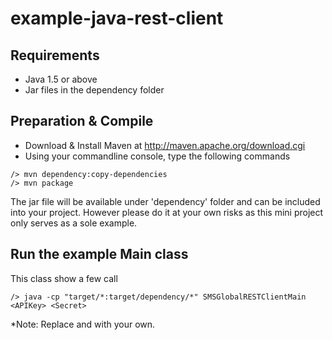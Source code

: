 example-java-rest-client
========================

Requirements
----------------
 - Java 1.5 or above
 - Jar files in the dependency folder


Preparation & Compile
--------------------------------
 - Download & Install Maven at http://maven.apache.org/download.cgi
 - Using your commandline console, type the following commands 

~~~
/> mvn dependency:copy-dependencies
/> mvn package
~~~

The jar file will be available under 'dependency' folder and can be included into your project. However please do it at your own risks as this mini project only serves as a sole example.

Run the example Main class
--------------------------------
This class show a few call
~~~
/> java -cp "target/*:target/dependency/*" SMSGlobalRESTClientMain <APIKey> <Secret>
~~~
*Note: Replace <APIKey> and <Secret> with your own.
